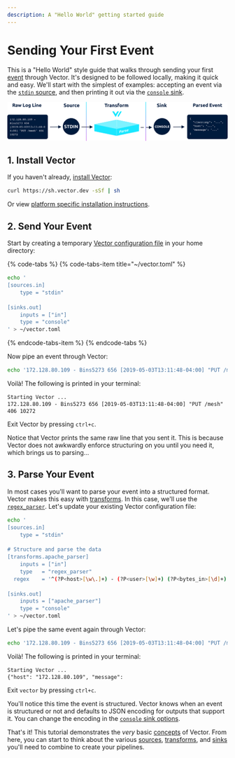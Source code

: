 ```yaml
---
description: A "Hello World" getting started guide
---
```


# Sending Your First Event

This is a "Hello World" style guide that walks through sending your first
[event][docs.event] through Vector. It's designed to be followed locally,
making it quick and easy. We'll start with the simplest of examples: accepting
an event via the [`stdin` source][docs.stdin_source], and then printing it out
via the [`console` sink][docs.console_sink].

![](../../assets/getting-started-guide.svg)

## 1. Install Vector

If you haven't already, [install Vector][docs.installation]:

```bash
curl https://sh.vector.dev -sSf | sh
```

Or view [platform specific installation instructions][docs.installation].

## 2. Send Your Event

Start by creating a temporary [Vector configuration file][docs.configuration]
in your home directory:

{% code-tabs %}
{% code-tabs-item title="~/vector.toml" %}
```bash
echo '
[sources.in]
    type = "stdin"

[sinks.out]
    inputs = ["in"]
    type = "console"
' > ~/vector.toml
```
{% endcode-tabs-item %}
{% endcode-tabs %}

Now pipe an event through Vector:

```bash
echo '172.128.80.109 - Bins5273 656 [2019-05-03T13:11:48-04:00] "PUT /mesh" 406 10272' | vector --config ~/vector.toml
```

Voilà! The following is printed in your terminal:

```text
Starting Vector ...
172.128.80.109 - Bins5273 656 [2019-05-03T13:11:48-04:00] "PUT /mesh" 406 10272
```

Exit Vector by pressing `ctrl+c`.

Notice that Vector prints the same raw line that you sent it. This is because
Vector does not awkwardly enforce structuring on you until you need it, which
brings us to parsing...

## 3. Parse Your Event

In most cases you'll want to parse your event into a structured format. Vector
makes this easy with [transforms][docs.transforms]. In this case, we'll use
the [`regex_parser`][docs.regex_parser_transform]. Let's update your existing
Vector configuration file:

```bash
echo '
[sources.in]
    type = "stdin"

# Structure and parse the data
[transforms.apache_parser]
    inputs = ["in"]
    type   = "regex_parser"
  regex    = '^(?P<host>[\w\.]+) - (?P<user>[\w]+) (?P<bytes_in>[\d]+) \[(?P<timestamp>.*)\] "(?P<method>[\w]+) (?P<path>.*)" (?P<status>[\d]+) (?P<bytes_out>[\d]+)$'

[sinks.out]
    inputs = ["apache_parser"]
    type = "console"
' > ~/vector.toml
```

Let's pipe the same event again through Vector:

```bash
echo '172.128.80.109 - Bins5273 656 [2019-05-03T13:11:48-04:00] "PUT /mesh" 406 10272' | vector --config ~/vector.toml
```

Voilà! The following is printed in your terminal:

```text
Starting Vector ...
{"host": "172.128.80.109", "message": 
```

Exit `vector` by pressing `ctrl+c`.

You'll notice this time the event is structured. Vector knows when an event
is structured or not and defaults to JSON encoding for outputs that support
it. You can change the encoding in the
[`console` sink options][docs.console_sink].

That's it! This tutorial demonstrates the _very_ basic [concepts][docs.concepts]
of Vector. From here, you can start to think about the various
[sources][docs.sources], [transforms][docs.transforms], and [sinks][docs.sinks]
you'll need to combine to create your pipelines.


[docs.concepts]: ../../about/concepts.md
[docs.configuration]: ../../usage/configuration
[docs.console_sink]: ../../usage/configuration/sinks/console.md
[docs.event]: ../../about/data-model/README.md#event
[docs.installation]: ../../setup/installation
[docs.regex_parser_transform]: ../../usage/configuration/transforms/regex_parser.md
[docs.sinks]: ../../usage/configuration/sinks
[docs.sources]: ../../usage/configuration/sources
[docs.stdin_source]: ../../usage/configuration/sources/stdin.md
[docs.transforms]: ../../usage/configuration/transforms
